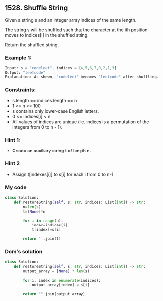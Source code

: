 ## 1528. Shuffle String

Given a string s and an integer array indices of the same length.

The string s will be shuffled such that the character at the ith position moves to indices[i] in the shuffled string.

Return the shuffled string.

### Example 1:
``` python
Input: s = "codeleet", indices = [4,5,6,7,0,2,1,3]
Output: "leetcode"
Explanation: As shown, "codeleet" becomes "leetcode" after shuffling.
```

### Constraints:

* s.length == indices.length == n
* 1 <= n <= 100
* s contains only lower-case English letters.
* 0 <= indices[i] < n
* All values of indices are unique (i.e. indices is a permutation of the integers from 0 to n - 1).

### Hint 1:

* Create an auxiliary string t of length n.

### Hint 2

* Assign t[indexes[i]] to s[i] for each i from 0 to n-1.

### My code
```python
class Solution:
    def restoreString(self, s: str, indices: List[int]) -> str:
        n=len(s)
        t=[None]*n
        
        for i in range(n):
            index=indices[i]
            t[index]=s[i]

        return ''.join(t)
 ```
 
 ### Dom's solution
```python
class Solution:
    def restoreString(self, s: str, indices: List[int]) -> str:
        output_array = [None] * len(s)
        
        for i, index in enumerate(indices):
            output_array[index] = s[i]

        return "".join(output_array)
 ```

